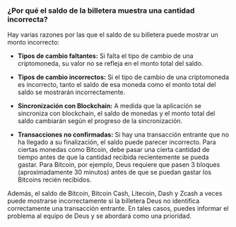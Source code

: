 ### ¿Por qué el saldo de la billetera muestra una cantidad incorrecta?

Hay varias razones por las que el saldo de su billetera puede mostrar un monto incorrecto:

- **Tipos de cambio faltantes:** Si falta el tipo de cambio de una criptomoneda, su valor no se refleja en el monto total del saldo.

- **Tipos de cambio incorrectos:** Si el tipo de cambio de una criptomoneda es incorrecto, tanto el saldo de esa moneda como el monto total del saldo se mostrarán incorrectamente.

- **Sincronización con Blockchain:** A medida que la aplicación se sincroniza con blockchain, el saldo de monedas y el monto total del saldo cambiarán según el progreso de la sincronización.

- **Transacciones no confirmadas:** Si hay una transacción entrante que no ha llegado a su finalización, el saldo puede parecer incorrecto. Para ciertas monedas como Bitcoin, debe pasar una cierta cantidad de tiempo antes de que la cantidad recibida recientemente se pueda gastar. Para Bitcoin, por ejemplo, Deus requiere que pasen 3 bloques (aproximadamente 30 minutos) antes de que se puedan gastar los Bitcoins recién recibidos.

Además, el saldo de Bitcoin, Bitcoin Cash, Litecoin, Dash y Zcash a veces puede mostrarse incorrectamente si la billetera Deus no identifica correctamente una transacción entrante. En tales casos, puedes informar el problema al equipo de Deus y se abordará como una prioridad.
